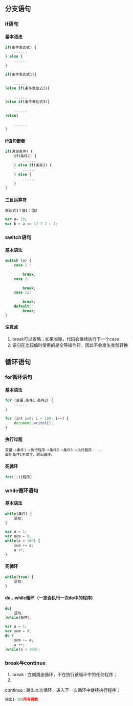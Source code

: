 ## 分支语句
### if语句
#### 基本语法
```js
if(条件表达式) {
    ......
} else {
    ......
}
```  


```js
if(条件表达式1){	
    ......
}else if(条件表达式2){	
    ......
}else if(条件表达式3){	
    ......
}else{	
    ......
}
```

#### if语句嵌套
```js
if(满足条件) {
    if(条件1) {
        ......
    } else if(条件2) {
        ......
    } else {
        ......
    }
}
```

#### 三目运算符

```js
表达式1？值1：值2

var a= 10;
var b = a == 12 ? 2 : 1;  

```

### switch语句
#### 基本语法
```js
switch (a) {
    case 1 :
        
        break;
    case 2:
        
        break;
    case 12:
        
        break;
    default:
        break;
}
```

#### 注意点
1. break可以省略；如果省略，代码会继续执行下一个case
2. 语句在比较值时使用的是全等操作符，因此不会发生类型转换

## 循环语句
### for循环语句
#### 基本语法
```js
for (变量;条件1;条件2) {
    ......
} 
```

```js
for (int i=0; i < 100; i++) {
    document.write(i);
}
```

#### 执行过程

```js
变量->条件1->执行程序->条件2->条件1->执行程序.....直到条件1不成立，跳出循环。
```

#### 死循环

```js
for(;;){程序}
```

### while循环语句
#### 基本语法

```js
while(条件) {
    语句;
}

var a = 1;
var sum = 0;
while(a < 100) {
    sum += a;
    a ++;
}
```

#### 死循环

```js
while(true) {
    语句;
}
```

#### do...while循环（一定会执行一次do中的程序)

```js
do{
    语句;
}while(条件);

var a = 1;
var sum = 0;
do {
    sum += a;
    a ++;
}while(a < 100);
```

### break与continue

1. break     :  立刻跳出循环，不在执行该循环中的任何程序；
2. continue  :  跳出本次循环，进入下一次循环中继续执行程序；  

```js
输出1-100所有偶数


```